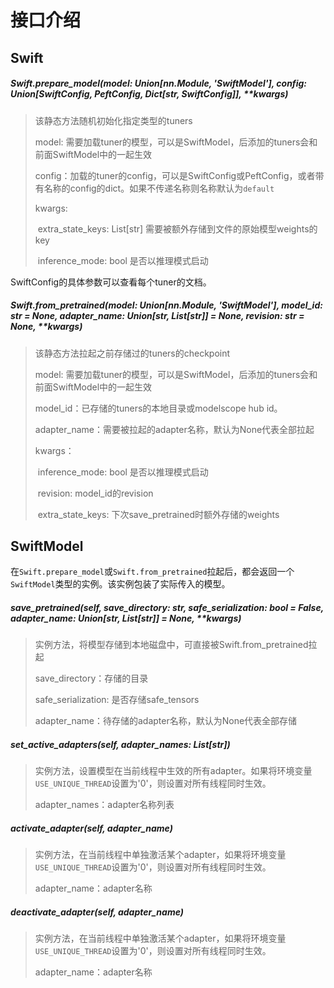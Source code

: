 # 接口介绍

## Swift

##### Swift.prepare_model(model: Union[nn.Module, 'SwiftModel'], config: Union[SwiftConfig, PeftConfig, Dict[str, SwiftConfig]], **kwargs)

>该静态方法随机初始化指定类型的tuners
>
>model: 需要加载tuner的模型，可以是SwiftModel，后添加的tuners会和前面SwiftModel中的一起生效
>
>config：加载的tuner的config，可以是SwiftConfig或PeftConfig，或者带有名称的config的dict。如果不传递名称则名称默认为`default`
>
>kwargs:
>
>​	    extra_state_keys: List[str] 需要被额外存储到文件的原始模型weights的key
>
>​        inference_mode: bool 是否以推理模式启动

SwiftConfig的具体参数可以查看每个tuner的文档。

##### Swift.from_pretrained(model: Union[nn.Module, 'SwiftModel'], model_id: str = None, adapter_name: Union[str, List[str]] = None, revision: str = None, **kwargs)

> 该静态方法拉起之前存储过的tuners的checkpoint
>
> model: 需要加载tuner的模型，可以是SwiftModel，后添加的tuners会和前面SwiftModel中的一起生效
>
> model_id：已存储的tuners的本地目录或modelscope hub id。
>
> adapter_name：需要被拉起的adapter名称，默认为None代表全部拉起
>
> kwargs：
>
> ​        inference_mode: bool 是否以推理模式启动
>
> ​        revision: model_id的revision
>
> ​        extra_state_keys: 下次save_pretrained时额外存储的weights

## SwiftModel

在`Swift.prepare_model`或`Swift.from_pretrained`拉起后，都会返回一个`SwiftModel`类型的实例。该实例包装了实际传入的模型。

##### save_pretrained(self, save_directory: str, safe_serialization: bool = False, adapter_name: Union[str, List[str]] = None, **kwargs)

> 实例方法，将模型存储到本地磁盘中，可直接被Swift.from_pretrained拉起
>
> save_directory：存储的目录
>
> safe_serialization: 是否存储safe_tensors
>
> adapter_name：待存储的adapter名称，默认为None代表全部存储

##### set_active_adapters(self, adapter_names: List[str])

> 实例方法，设置模型在当前线程中生效的所有adapter。如果将环境变量`USE_UNIQUE_THREAD`设置为'0'，则设置对所有线程同时生效。
>
> adapter_names：adapter名称列表

##### activate_adapter(self, adapter_name)

> 实例方法，在当前线程中单独激活某个adapter，如果将环境变量`USE_UNIQUE_THREAD`设置为'0'，则设置对所有线程同时生效。
>
> adapter_name：adapter名称

##### deactivate_adapter(self, adapter_name)

> 实例方法，在当前线程中单独激活某个adapter，如果将环境变量`USE_UNIQUE_THREAD`设置为'0'，则设置对所有线程同时生效。
>
> adapter_name：adapter名称
